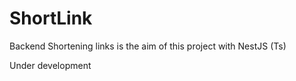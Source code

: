 # ShortLink
Backend Shortening links is the aim of this project with NestJS (Ts)

Under development
